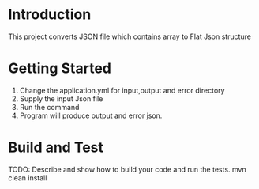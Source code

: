 # Introduction 
This project converts JSON file which contains array to Flat Json structure 
# Getting Started
1. Change the application.yml for input,output and error directory
2. Supply the input Json file
3. Run the command 
4. Program will produce output and error json.

# Build and Test
TODO: Describe and show how to build your code and run the tests. 
mvn clean install
